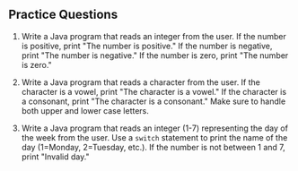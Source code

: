 ## Practice Questions

1.  Write a Java program that reads an integer from the user. If the number is positive, print "The number is positive." If the number is negative, print "The number is negative." If the number is zero, print "The number is zero."
    
2.  Write a Java program that reads a character from the user. If the character is a vowel, print "The character is a vowel." If the character is a consonant, print "The character is a consonant." Make sure to handle both upper and lower case letters.
    
3.  Write a Java program that reads an integer (1-7) representing the day of the week from the user. Use a `switch` statement to print the name of the day (1=Monday, 2=Tuesday, etc.). If the number is not between 1 and 7, print "Invalid day."